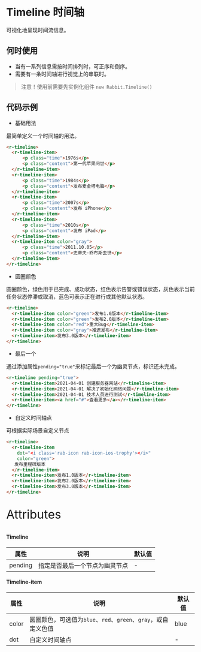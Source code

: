 # Timeline 时间轴

可视化地呈现时间流信息。

## 何时使用

- 当有一系列信息需按时间排列时，可正序和倒序。
- 需要有一条时间轴进行视觉上的串联时。

> 注意！使用前需要先实例化组件  `new Rabbit.Timeline()`

## 代码示例

- 基础用法

最简单定义一个时间轴的用法。

```html
<r-timeline>
  <r-timeline-item>
      <p class="time">1976s</p>
      <p class="content">第一代苹果问世</p>
  </r-timeline-item>
  <r-timeline-item>
      <p class="time">1984s</p>
      <p class="content">发布麦金塔电脑</p>
  </r-timeline-item>
  <r-timeline-item>
      <p class="time">2007s</p>
      <p class="content">发布 iPhone</p>
  </r-timeline-item>
  <r-timeline-item>
      <p class="time">2010s</p>
      <p class="content">发布 iPad</p>
  </r-timeline-item>
  <r-timeline-item color="gray">
      <p class="time">2011.10.05</p>
      <p class="content">史蒂夫·乔布斯去世</p>
  </r-timeline-item>
</r-timeline>
```

- 圆圈颜色 

圆圈颜色，绿色用于已完成、成功状态，红色表示告警或错误状态，灰色表示当前任务状态停滞或取消，蓝色可表示正在进行或其他默认状态。

```html
<r-timeline>
  <r-timeline-item color="green">发布1.0版本</r-timeline-item>
  <r-timeline-item color="green">发布2.0版本</r-timeline-item>
  <r-timeline-item color="red">重大Bug</r-timeline-item>
  <r-timeline-item color="gray">推迟发布</r-timeline-item>
  <r-timeline-item>发布3.0版本</r-timeline-item>
</r-timeline>
```

- 最后一个 

通过添加属性`pending="true"`来标记最后一个为幽灵节点，标识还未完成。

```html
<r-timeline pending="true">
  <r-timeline-item>2021-04-01 创建服务器网站</r-timeline-item>
  <r-timeline-item>2021-04-01 解决了初始化网络问题</r-timeline-item>
  <r-timeline-item>2021-04-01 技术人员进行测试</r-timeline-item>
  <r-timeline-item><a href="#">查看更多</a></r-timeline-item>
</r-timeline>
```

- 自定义时间轴点

可根据实际场景⾃定义节点

```html
<r-timeline>
  <r-timeline-item
    dot="<i class='rab-icon rab-icon-ios-trophy'></i>" 
    color="green">
   发布里程碑版本
  </r-timeline-item>
  <r-timeline-item>发布1.0版本</r-timeline-item>
  <r-timeline-item>发布2.0版本</r-timeline-item>
  <r-timeline-item>发布3.0版本</r-timeline-item>
</r-timeline>
```

<p style="font-size: 32px">Attributes</p>

#### Timeline

| 属性       | 说明                           | 默认值 |
| ---------- | ------------------------------ | ------ |
| pending | 指定是否最后一个节点为幽灵节点 | -      |

#### Timeline-item 

| 属性     | 说明                                                         | 默认值 |
| -------- | ------------------------------------------------------------ | ------ |
| color | 圆圈颜色，可选值为`blue`、`red`、`green`、`gray`，或自定义色值 | blue   |
| dot   | 自定义时间轴点                                               | -      |


